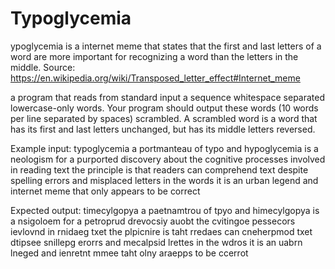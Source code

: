 # Typoglycemia
 ypoglycemia is a internet meme that states that the first and last letters of a word are more important for recognizing a word than the letters in the middle. Source: https://en.wikipedia.org/wiki/Transposed_letter_effect#Internet_meme


a program that reads from standard input a sequence whitespace separated lowercase-only words. Your program should output these words (10 words per line separated by spaces) scrambled. A scrambled word is a word that has its first and last letters unchanged, but has its middle letters reversed.

Example input:
typoglycemia a portmanteau of typo and hypoglycemia is a neologism for a purported discovery 
about the cognitive processes involved in reading text 
the principle is that readers can comprehend text despite 
spelling errors and misplaced letters in the words 
it is an urban legend and internet meme that only appears to be correct



Expected output:
timecylgopya a paetnamtrou of tpyo and himecylgopya is a nsigoloem
for a petroprud drevocsiy auobt the cvitingoe pessecors ievlovnd in
rnidaeg txet the plpicnire is taht rredaes can cneherpmod txet
dtipsee snillepg erorrs and mecalpsid lrettes in the wdros it
is an uabrn lneged and ienretnt mmee taht olny araepps
to be ccerrot 